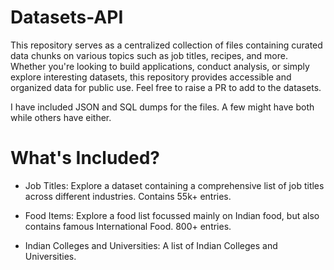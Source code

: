 # Datasets-API
This repository serves as a centralized collection of files containing curated data chunks on various topics such as job titles, recipes, and more. Whether you're looking to build applications, conduct analysis, or simply explore interesting datasets, this repository provides accessible and organized data for public use. Feel free to raise a PR to add to the datasets. 

I have included JSON and SQL dumps for the files. A few might have both while others have either. 


# What's Included?
- Job Titles: Explore a dataset containing a comprehensive list of job titles across different industries. Contains 55k+ entries.

- Food Items: Explore a food list focussed mainly on Indian food, but also contains famous International Food. 800+ entries.

- Indian Colleges and Universities: A list of Indian Colleges and Universities.

